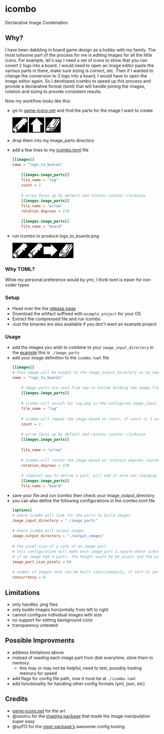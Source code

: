 # icombo

Declarative Image Combination

## Why?

I have been dabbling in board game design as a hobby with my family. The most toilsome part of the process for me is editing images for all the little icons. For example, let's say I need a set of icons to show that you can covert 2 logs into a board. I would need to open an image editor paste the various parts in there, make sure sizing is correct, etc. Then if I wanted to change the conversion to 3 logs into a board, I would have to open the image editor again. So I developed icombo to speed up this process and provide a declarative format (toml) that will handle joining the images, rotation and sizing to provide consistent results.

Now my workflow looks like this:
* go to [game-icons.net](https://game-icons.net/) and find the parts for the image I want to create

    <img src="./example/image_parts/log.png" width="50">
    <img src="./example/image_parts/arrow.png" width="50">
    <img src="./example/image_parts/board.png" width="50">
    
* drop them into my image_parts directory
* add a few lines to my [icombo.toml](./example/icombo.toml) file
    ```toml
    [[images]]
    name = "logs_to_boards"

        [[images.image_parts]]
        file_name = "log"
        count = 2

        # arrow faces up by default and rotates counter clockwise
        [[images.image_parts]]
        file_name = "arrow"
        rotation_degrees = 270

        [[images.image_parts]]
        file_name = "board"
    ```
* run icombo to produce logs_to_boards.png

    <img src="./example/output_images/logs_to_boards.png" width="200">

### Why TOML?
While my personal preference would by yml, I think toml is easer for non coder types

### Setup

* Head over the the [release page](https://github.com/James-Pickett/icombo/releases/latest)
* Download the artifact suffixed with `example_project` for your OS
* Extract the compressed file and run icombo
* Just the binaries are also available if you don't want an example project

### Usage

* add the images you wish to combine to your `image_input_directory` in the [example](https://github.com/James-Pickett/icombo/blob/main/example/icombo.toml#L1) this is `./image_parts`
* add your image definition to the `icombo.toml` file
    ```toml
    [[images]]
    # this image will be output to the image_output_directory as my_new_image.png
    name = "logs_to_boards"

        # image parts are read from top to bottom bulding the image from left to right
        [[images.image_parts]]

        # icombo will serach for log.png in the configured image_input_directory
        file_name = "log"

        # icombo will repeat the image based on count, if count is 1 you can remove this line
        count = 2

        # arrow faces up by default and rotates counter clockwise
        [[images.image_parts]]

        file_name = "arrow"
        
        # icombo will rotate the image based on rotation_degrees counter clockwise
        rotation_degrees = 270

        # simplest way to define a part, will add it once not changing rotation
        [[images.image_parts]]
        file_name = "board"
    ```
* save your file and run icombo then check your image_output_directory
* you can also define the following configurations in the icombo.toml file
    ```toml
    [options]
    # where icombo will look for the parts to build images
    image_input_directory = "./image_parts"

    # where icombo will output images
    image_output_directory = "./output_images"

    # the pixel size of a side of an image part
    # this configuration will make each image part a square whose sides are 64 pixels
    # if my image had 4 parts, the height would be 64 pixels and the width 256 pixels (4 * 64)
    image_part_size_pixels = 64

    # number of images that can be built simultaneously, if left at zero icombo will attempt to build all images simultaneously 
    concurrency = 0
    ```


## Limitations
* only handles .png files
* only builds images horizontally from left to right
* cannot configure individual images with size
* no support for setting background color
* transparency untested

## Possible Improvments
* address limitations above
* instead of reading each image part from disk everytime, store them in memory
  - this may or may not be helpful, need to test, possibly trading memory for speed
* add flags for config file path, now it must be at `./icombo.toml`
* add functionality for handling other config formats (yml, json, etc)

## Credits
* [game-icons.net](https://game-icons.net/) for the art
* @ozonru for the [imaging package](https://github.com/disintegration/imaging) that made the image manipulation super easy
* @spf13 for the [viper package's](https://github.com/spf13/viper) awesome config tooling
